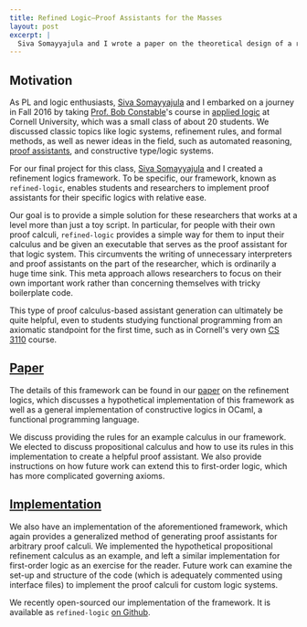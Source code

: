 ```yaml
---
title: Refined Logic—Proof Assistants for the Masses
layout: post
excerpt: |
  Siva Somayyajula and I wrote a paper on the theoretical design of a refinement logics proof assistant for our final project in Prof. Bob Constable's undergraduate applied logic class (CS 4860) at Cornell University. We also implemented such an assistant by following our design. We hope that our assistant makes it easier for students and researchers alike to work with proof assistants based on custom proof calculi by generating executables.
---
```


## Motivation

As PL and logic enthusiasts, [Siva Somayyajula][siva] and I embarked on a journey
in Fall 2016 by taking [Prof. Bob Constable][constable]'s course in [applied logic][]
at Cornell University, which was a small class of about 20 students. We discussed
classic topics like logic systems, refinement rules, and formal methods, as well
as newer ideas in the field, such as automated reasoning, [proof assistants][nuprl],
and constructive type/logic systems.

For our final project for this class, [Siva Somayyajula][siva] and I created a
refinement logics framework. To be specific, our framework, known as `refined-logic`,
enables students and researchers to implement proof assistants for their specific
logics with relative ease.

Our goal is to provide a simple solution for these researchers that works at a
level more than just a toy script. In particular, for people with their own proof
calculi, `refined-logic` provides a simple way for them to input their calculus
and be given an executable that serves as the proof assistant for that logic system.
This circumvents the writing of unnecessary interpreters and proof assistants on
the part of the researcher, which is ordinarily a huge time sink. This meta approach
allows researchers to focus on their own important work rather than concerning
themselves with tricky boilerplate code.

This type of proof calculus-based assistant generation can ultimately be quite
helpful, even to students studying functional programming from an axiomatic
standpoint for the first time, such as in Cornell's very own [CS 3110][] course.

## [Paper][]

The details of this framework can be found in our [paper][] on the refinement
logics, which discusses a hypothetical implementation of this framework as well
as a general implementation of constructive logics in OCaml, a functional
programming language.

We discuss providing the rules for an example calculus in our framework. We elected
to discuss propositional calculus and how to use its rules in this implementation
to create a helpful proof assistant. We also provide instructions on how future
work can extend this to first-order logic, which has more complicated governing
axioms.

## [Implementation][refined-logic]

We also have an implementation of the aforementioned framework, which again
provides a generalized method of generating proof assistants for arbitrary proof
calculi. We implemented the hypothetical propositional refinement calculus as an
example, and left a similar implementation for first-order logic as an exercise
for the reader. Future work can examine the set-up and structure of the code
(which is adequately commented using interface files) to implement the proof
calculi for custom logic systems.

We recently open-sourced our implementation of the framework. It is available as
`refined-logic` [on Github][refined-logic].

[constable]:     http://www.cs.cornell.edu/home/rc
[applied logic]: http://www.cs.cornell.edu/courses/cs4860/2016fa
[nuprl]:         http://www.nuprl.org
[siva]:          http://ssomayyajula.github.io
[refined-logic]: https://github.com/ssomayyajula/refined-logic
[cs 3110]:       http://www.cs.cornell.edu/courses/cs3110/2016sp
[paper]:         {{site.base}}/media/refined-logic.pdf